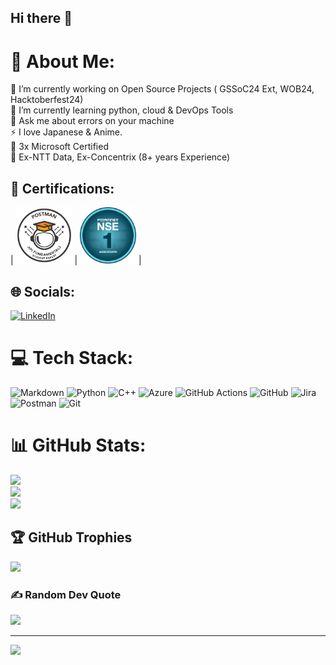 ## Hi there 👋

# 💫 About Me:
🔭 I’m currently working on Open Source Projects ( GSSoC24 Ext, WOB24, Hacktoberfest24) <br>🌱 I’m currently learning python, cloud & DevOps Tools<br>💬 Ask me about errors on your machine<br>⚡ I love Japanese & Anime.<br>🧾 3x Microsoft Certified<br>🏢 Ex-NTT Data, Ex-Concentrix (8+ years Experience)

## 📓 Certifications:

|  <img src="https://github.com/KiranBaliga/KiranBaliga/blob/main/images/Postman%20-%20Postman%20API%20Fundamentals%20Student%20Expert%20-%202024-08-22.png" width="90"/> | <img src="https://github.com/KiranBaliga/KiranBaliga/blob/5dae803fd4e98dcd1be54b85d264b61dfbb67272/images/download.png" width="90"/> |

## 🌐 Socials:
[![LinkedIn](https://img.shields.io/badge/LinkedIn-%230077B5.svg?logo=linkedin&logoColor=white)](https://linkedin.com/in/https://www.linkedin.com/in/kiran-baliga-b-ab9baa320?utm_source=share&utm_campaign=share_via&utm_content=profile&utm_medium=android_app) 

# 💻 Tech Stack:
![Markdown](https://img.shields.io/badge/markdown-%23000000.svg?style=for-the-badge&logo=markdown&logoColor=white) ![Python](https://img.shields.io/badge/python-3670A0?style=for-the-badge&logo=python&logoColor=ffdd54) ![C++](https://img.shields.io/badge/c++-%2300599C.svg?style=for-the-badge&logo=c%2B%2B&logoColor=white) ![Azure](https://img.shields.io/badge/azure-%230072C6.svg?style=for-the-badge&logo=microsoftazure&logoColor=white) ![GitHub Actions](https://img.shields.io/badge/github%20actions-%232671E5.svg?style=for-the-badge&logo=githubactions&logoColor=white) ![GitHub](https://img.shields.io/badge/github-%23121011.svg?style=for-the-badge&logo=github&logoColor=white) ![Jira](https://img.shields.io/badge/jira-%230A0FFF.svg?style=for-the-badge&logo=jira&logoColor=white) ![Postman](https://img.shields.io/badge/Postman-FF6C37?style=for-the-badge&logo=postman&logoColor=white) ![Git](https://img.shields.io/badge/git-%23F05033.svg?style=for-the-badge&logo=git&logoColor=white)
# 📊 GitHub Stats:
![](https://github-readme-stats.vercel.app/api?username=KiranBaliga&theme=dark&hide_border=false&include_all_commits=true&count_private=true)<br/>
![](https://github-readme-streak-stats.herokuapp.com/?user=KiranBaliga&theme=dark&hide_border=false)<br/>
![](https://github-readme-stats.vercel.app/api/top-langs/?username=KiranBaliga&theme=dark&hide_border=false&include_all_commits=true&count_private=true&layout=compact)

## 🏆 GitHub Trophies
![](https://github-profile-trophy.vercel.app/?username=KiranBaliga&theme=one_dark_pro&no-frame=false&no-bg=true&margin-w=4)

### ✍️ Random Dev Quote
![](https://quotes-github-readme.vercel.app/api?type=horizontal&theme=radical)

---
[![](https://visitcount.itsvg.in/api?id=KiranBaliga&icon=0&color=1)](https://visitcount.itsvg.in)

<!-- Proudly created with GPRM ( https://gprm.itsvg.in ) -->
